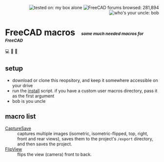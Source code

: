 <p align="right">
  <img src="https://img.shields.io/badge/tested%20on-my%20box%20alone-lightseagreen"
       alt="tested on: my box alone" />
  <img src="https://img.shields.io/badge/FreeCAD%20forums%20browsed-281,894-2057a9"
       alt="FreeCAD forums browsed: 281,894" />
  <img src="https://img.shields.io/badge/who's%20your%20uncle-bob-lightskyblue"
       alt="who's your uncle: bob" />
</p>

# FreeCAD macros &nbsp; <sub><sub><sup><sup>_some much needed macros for FreeCAD_</sup></sup></sub></sub>

💻 📐 🤖


## setup
                      
- download or clone this reopsitory, and keep it somewhere accessible on your drive
- run the [install][1] script. if you have a custom user macros directory, pass it as the first argument
- bob is you uncle


## macro list

<dl>
  <dt><a href="/macros/CaptureSave.py">CaptureSave</a></dt>
  <dd>captures multiple images (isometric, isometric-flipped, top, right, front and rear views), saves them to the project's <code>/export</code> directory, and then saves the project.</dd>
  <dt><a href="/macros/FlipView.py">FlipView</a></dt>
  <dd>flips the view (camera) front to back.</dd>
 </dl>



[1]: /bin/install.sh
